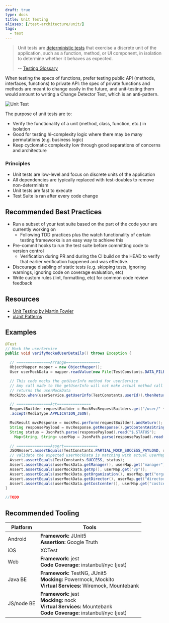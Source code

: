 ```yaml
---
draft: true
type: docs
title: Unit Testing
aliases: [/test-architecture/unit/]
tags:
  - test
---
```


> Unit tests are [deterministic tests](../glossary#deterministic-test) that exercise a discrete unit of the application, such as a function, method, or UI component, in isolation to determine whether it behaves as expected.
>
> -- [Testing Glossary](../glossary#unit-test)

When testing the specs of functions, prefer testing public API (methods, interfaces, functions) to private API: the spec of private functions and methods are meant to change easily in the future, and unit-testing them would amount to writing a Change Detector Test, which is an anti-pattern.

![Unit Test](/images/testing-images/unit-test.png#width=50%)

The purpose of unit tests are to:

- Verify the functionality of a unit (method, class, function, etc.) in isolation
- Good for testing hi-complexity logic where there may be many permutations (e.g. business logic)
- Keep cyclomatic complexity low through good separations of concerns and architecture

### Principles

- Unit tests are low-level and focus on discrete units of the application
- All dependencies are typically replaced with test-doubles to remove non-determinism
- Unit tests are fast to execute
- Test Suite is ran after every code change

## Recommended Best Practices

- Run a subset of your test suite based on the part of the code your are currently working on
  - Following TDD practices plus the watch functionality of certain testing frameworks is an easy way to achieve this
- Pre-commit hooks to run the test suite before committing code to version control
  - Verification during PR and during the CI build on the HEAD to verify that earlier verification happened and was effective.
- Discourage disabling of static tests (e.g. skipping tests, ignoring warnings, ignoring code on coverage evaluation, etc)
- Write custom rules (lint, formatting, etc) for common code review feedback

## Resources

- [Unit Testing by Martin Fowler](https://martinfowler.com/bliki/UnitTest.html)
- [xUnit Patterns](http://xunitpatterns.com/index.html)

## Examples

```java
@Test
// Mock the userService
public void verifyMockedUserDetails() throws Exception {

  // ===============Arrange===============
  ObjectMapper mapper = new ObjectMapper();
  User userMockData = mapper.readValue(new File(TestConstants.DATA_FILE_ROOT + "user_mock.json"), User.class);

  // This code mocks the getUserInfo method for userService
  // Any call made to the getUserInfo will not make actual method call instead
  // returns the userMockData
  Mockito.when(userService.getUserInfo(TestConstants.userId)).thenReturn(userMockData);

  // ===============Act===============
  RequestBuilder requestBuilder = MockMvcRequestBuilders.get("/user/" + TestConstants.userId)
  .accept(MediaType.APPLICATION_JSON);

  MvcResult mvcResponse = mockMvc.perform(requestBuilder).andReturn();
  String responsePayload = mvcResponse.getResponse().getContentAsString();
  String status = JsonPath.parse(responsePayload).read("$.STATUS");
    Map<String, String> userMap = JsonPath.parse(responsePayload).read("$.payload");

  // ===============Assert===============
  JSONAssert.assertEquals(TestConstants.PARTIAL_MOCK_SUCCESS_PAYLOAD, responsePayload, false); // disable strict
  // validate the expected userMockData is matching with actual userMap Data
  Assert.assertEquals(TestConstants.SUCCESS, status);
  Assert.assertEquals(userMockData.getManager(), userMap.get("manager"));
  Assert.assertEquals(userMockData.getVp(), userMap.get("vp"));
  Assert.assertEquals(userMockData.getOrganization(), userMap.get("organization"));
  Assert.assertEquals(userMockData.getDirector(), userMap.get("director"));
  Assert.assertEquals(userMockData.getCostcenter(), userMap.get("costcenter"));
}
```

```javascript
//TODO
```

## Recommended Tooling

| Platform   | Tools                                                                                                                            |
| ---------- | -------------------------------------------------------------------------------------------------------------------------------- |
| Android    | **Framework:** JUnit5<br/>**Assertion:** Google Truth                                                                            |
| iOS        | XCTest                                                                                                                           |
| Web        | **Framework:** jest<br/>**Code Coverage:** instanbul/nyc (jest)                                                                  |
| Java BE    | **Framework:** TestNG, JUnit5<br/>**Mocking:** Powermock, Mockito<br/>**Virtual Services:** Wiremock, Mountebank                 |
| JS/node BE | **Framework:** jest<br/>**Mocking:** nock<br/>**Virtual Services:** Mountebank <br/>**Code Coverage:** instanbul/nyc (jest)<br/> |
